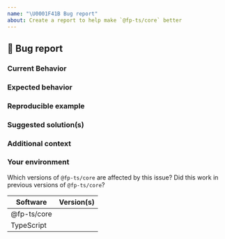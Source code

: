 ```yaml
---
name: "\U0001F41B Bug report"
about: Create a report to help make `@fp-ts/core` better
---
```


## 🐛 Bug report

### Current Behavior

<!-- If applicable, add screenshots to help explain your problem. -->

### Expected behavior

<!-- A clear and concise description of what you expected to happen. -->

### Reproducible example

### Suggested solution(s)

<!-- How could we solve this bug? What changes would need to made to `@fp-ts/core`? -->

### Additional context

<!-- Add any other context about the problem here.  -->

### Your environment

Which versions of `@fp-ts/core` are affected by this issue? Did this work in previous versions of `@fp-ts/core`?

<!-- PLEASE FILL THIS OUT -->

| Software    | Version(s) |
| ----------- | ---------- |
| @fp-ts/core |            |
| TypeScript  |            |
